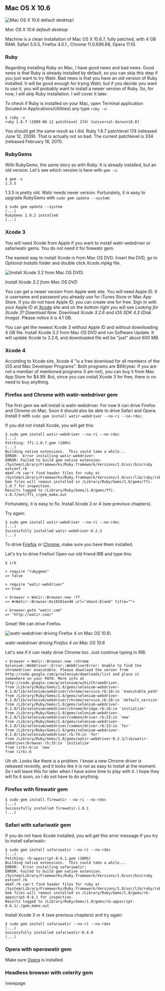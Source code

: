 ## Mac OS X 10.6

![Mac OS X 10.6 default desktop](images/mac-10-6-desktop.png)\

*Mac OS X 10.6 default desktop*

Machine is a clean installation of Mac OS X 10.6.7, fully patched, with 4 GB RAM. Safari 5.0.5, Firefox 4.0.1., Chrome 11.0.696.68, Opera 11.10.

### Ruby

Regarding installing Ruby on Mac, I have good news and bad news. Good news is that Ruby is already installed by default, so you can skip this step if you just want to try Watir. Bad news is that you have an old version of Ruby installed. It will be good enough for trying Watir, but if you decide you want to use it, you will probably want to install a newer version of Ruby. So, for now, I will skip Ruby installation. I will cover it later.

To check if Ruby is installed on your Mac, open Terminal application (located in Applications/Utilities) any type `ruby -v`:

    $ ruby -v
    ruby 1.8.7 (2009-06-12 patchlevel 174) [universal-darwin10.0]

You should get the same result as I did. Ruby 1.8.7 patchlevel 174 (released June 12, 2009). That is actually not so bad. The current patchlevel is 334 (released February 18, 2011).

### RubyGems

With RubyGems, the same story as with Ruby. It is already installed, but an old version. Let's see which version is here with `gem -v`:

    $ gem -v
    1.3.5

1.3.5 is pretty old. Watir needs never version. Fortunately, it is easy to upgrade RubyGems with `sudo gem update --system`:

    $ sudo gem update --system
    (...)
    RubyGems 1.8.2 installed
    (...)

### Xcode 3

You will need Xcode from Apple if you want to install watir-webdriver or safariwatir gems. You do not need it for firewatir gem.

The easiest way to install Xcode is from Mac OS DVD. Insert the DVD, go to *Optional Installs* folder and double click *Xcode.mpkg* file.

![Install Xcode 3.2 from Mac OS DVD](images/xcode-dvd.png)\

*Install Xcode 3.2 from Mac OS DVD*

You can get a newer version from Apple web site. You will need Apple ID. It is username and password you already use for iTunes Store or Mac App Store. If you do not have Apple ID, you can create one for free. Sign in with your Apple ID at [Xcode] site and on the bottom right you will see *Looking for Xcode 3? Download Now*. Download *Xcode 3.2.6 and iOS SDK 4.3 (Disk Image)*. Please notice it is 4.1 GB.

You can get the newest Xcode 3 without Apple ID and without downloading 4 GB file. Install Xcode 3.2 from Mac OS DVD and run Software Update. It will update Xcode to 3.2.6, and downloaded file will be "just" about 600 MB.

### Xcode 4

According to Xcode site, Xcode 4 "is a free download for all members of the iOS and Mac Developer Programs". Both programs are $99/year. If you are not a member of mentioned programs (I am not), you can buy it from Mac App Store for $4.99. But, since you can install Xcode 3 for free, there is no need to buy anything.

[Xcode]: http://developer.apple.com/xcode/

### Firefox and Chrome with watir-webdriver gem

The first gem we will install is watir-webdriver. For now it can drive Firefox and Chrome on Mac. Soon it should also be able to drive Safari and Opera. Install it with `sudo gem install watir-webdriver --no-ri --no-rdoc`.

If you did not install Xcode, you will get this:

    $ sudo gem install watir-webdriver --no-ri --no-rdoc
    (...)
    Fetching: ffi-1.0.7.gem (100%)
    (...)
    Building native extensions.  This could take a while...
    ERROR:  Error installing watir-webdriver:
    ERROR: Failed to build gem native extension.
    /System/Library/Frameworks/Ruby.framework/Versions/1.8/usr/bin/ruby extconf.rb
    mkmf.rb can't find header files for ruby at /System/Library/Frameworks/Ruby.framework/Versions/1.8/usr/lib/ruby/ruby.h
    Gem files will remain installed in /Library/Ruby/Gems/1.8/gems/ffi-1.0.7 for inspection.
    Results logged to /Library/Ruby/Gems/1.8/gems/ffi-1.0.7/ext/ffi_c/gem_make.out

Fortunately, it is easy to fix. Install Xcode 3 or 4 (see previous chapters).

Try again:

    $ sudo gem install watir-webdriver --no-ri --no-rdoc
    (...)
    Successfully installed watir-webdriver-0.2.3
    (...)

To drive [Firefox] or [Chrome], make sure you have them installed.

Let's try to drive Firefox! Open our old friend IRB and type this:

    $ irb

    > require "rubygems"
    => false

    > require "watir-webdriver"
    => true

    > browser = Watir::Browser.new :ff
    => #<Watir::Browser:0x10101ee40 url="about:blank" title="">

    > browser.goto "watir.com"
    => "http://watir.com/"

Great! We can drive Firefox.

![watir-webdriver driving Firefox 4 on Mac OS 10.6](images/mac-10-6-webdriver-firefox.png)\

*watir-webdriver driving Firefox 4 on Mac OS 10.6*

Let's see if it can really drive Chrome too. Just continue typing in IRB:

    > browser = Watir::Browser.new :chrome
    Selenium::WebDriver::Error::WebDriverError: Unable to find the chromedriver executable. Please download the server from http://code.google.com/p/selenium/downloads/list and place it somewhere on your PATH. More info at http://code.google.com/p/selenium/wiki/ChromeDriver.
    from /Library/Ruby/Gems/1.8/gems/selenium-webdriver-0.2.0/lib/selenium/webdriver/chrome/service.rb:18:in `executable_path'
    from /Library/Ruby/Gems/1.8/gems/selenium-webdriver-0.2.0/lib/selenium/webdriver/chrome/service.rb:28:in `default_service'
    from /Library/Ruby/Gems/1.8/gems/selenium-webdriver-0.2.0/lib/selenium/webdriver/chrome/bridge.rb:16:in `initialize'
    from /Library/Ruby/Gems/1.8/gems/selenium-webdriver-0.2.0/lib/selenium/webdriver/common/driver.rb:33:in `new'
    from /Library/Ruby/Gems/1.8/gems/selenium-webdriver-0.2.0/lib/selenium/webdriver/common/driver.rb:33:in `for'
    from /Library/Ruby/Gems/1.8/gems/selenium-webdriver-0.2.0/lib/selenium/webdriver.rb:74:in `for'
    from /Library/Ruby/Gems/1.8/gems/watir-webdriver-0.2.3/lib/watir-webdriver/browser.rb:35:in `initialize'
    from (irb):6:in `new'
    from (irb):6

Uh oh. Looks like there is a problem. I know a new Chrome driver is released recently, and it looks like it is not as easy to install at the moment. So I will leave this for later when I have some time to play with it. I hope they will fix it soon, so I do not have to do anything.

[Firefox]: http://www.mozilla.com/en-US/firefox/new/
[Chrome]: http://www.google.com/chrome/

### Firefox with firewatir gem

    $ sudo gem install firewatir --no-ri --no-rdoc
    (...)
    Successfully installed firewatir-1.8.1
    (...)

### Safari with safariwatir gem

If you do not have Xcode installed, you will get this error message if you try to install safariwatir:

    $ sudo gem install safariwatir --no-ri --no-rdoc
    (...)
    Fetching: rb-appscript-0.6.1.gem (100%)
    Building native extensions.  This could take a while...
    ERROR:  Error installing safariwatir:
    ERROR: Failed to build gem native extension.
    /System/Library/Frameworks/Ruby.framework/Versions/1.8/usr/bin/ruby extconf.rb
    mkmf.rb can't find header files for ruby at /System/Library/Frameworks/Ruby.framework/Versions/1.8/usr/lib/ruby/ruby.h
    Gem files will remain installed in /Library/Ruby/Gems/1.8/gems/rb-appscript-0.6.1 for inspection.
    Results logged to /Library/Ruby/Gems/1.8/gems/rb-appscript-0.6.1/./gem_make.out

Install Xcode 3 or 4 (see previous chapters) and try again:

    $ sudo gem install safariwatir --no-ri --no-rdoc
    (...)
    Successfully installed safariwatir-0.4.0
    (...)

### Opera with operawatir gem

Make sure [Opera] is installed.

[Opera]: http://www.opera.com/

### Headless browser with celerity gem

\newpage

